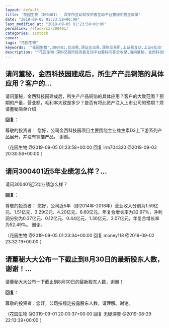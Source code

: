 ```yaml
---
layout: default
title: '花园生物（300401）- 深交所互动易投资者互动平台董秘问答全收录'
date: "2019-09-05 01:23:58+00:00"
last_modified_at: "2019-09-05 01:23:58+00:00"
permalink: /stock/sz/300401/
categories: szstock
cover: 
tags: "花园生物"
keywords: '"花园生物",300401,互动易,深证互动易,深圳交易所,上证易互动,上证e互动'
description: '"花园生物-深圳交易所投资者互动平台董秘问答全收录,请问董秘，金西科技园建成后，所生产产品铜箔的具体应用？客户的大致范围？预期的产量，营业额，毛利率大致是多少？是否有将此资产注入上市公司的预期？烦请董秘简单介绍"'
---
```


## 请问董秘，金西科技园建成后，所生产产品铜箔的具体应用？客户的...

请问董秘，金西科技园建成后，所生产产品铜箔的具体应用？客户的大致范围？预期的产量，营业额，毛利率大致是多少？是否有将此资产注入上市公司的预期？烦请董秘简单介绍

**回复**：

尊敬的投资者：
您好，公司金西科技园项目主要围绕主业维生素D3上下游系列产品展开，并没有铜箔产品。
谢谢。 

（花园生物  @2019-09-05 01:23:58+00:00 回复 irm704320  @2019-09-03 20:30:56+00:00 ）

## 请问300401近5年业绩怎么样？...

请问300401近5年业绩怎么样？

**回复**：

尊敬的投资者：
您好，公司近5年（即2014年-2018年）营业收入分别为1.59亿元、1.51亿元、3.29亿元、4.20亿元、6.60亿元，年复合增长率为32.97%，净利润分别为0.37亿元、0.12亿元、0.44亿元、1.30亿元、3.07亿元，年复合增长率为52.49%。
谢谢。 

（花园生物  @2019-09-05 01:23:34+00:00 回复 money118  @2019-09-02 23:32:19+00:00 ）

## 请董秘大大公布一下截止到8月30日的最新股东人数，谢谢！...

请董秘大大公布一下截止到8月30日的最新股东人数，谢谢！

**回复**：

尊敬的投资者：您好，公司按规定披露股东人数，请理解。谢谢。 

（花园生物  @2019-09-01 20:00:37+00:00 回复 无疑深套  @2019-08-29 22:13:39+00:00 ）

